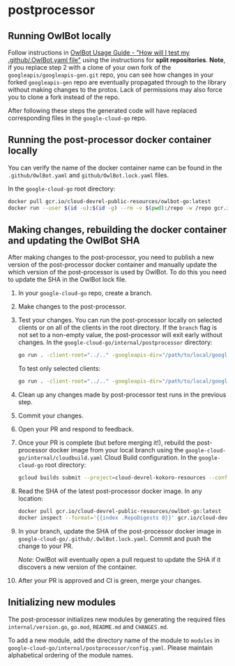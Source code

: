 # postprocessor

## Running OwlBot locally

Follow instructions in [OwlBot Usage Guide - "How will I test my .github/.OwlBot.yaml file"](https://g3doc.corp.google.com/company/teams/cloud-client-libraries/team/automation/docs/owlbot-usage-guide.md?cl=head#how-will-i-test-my-githubowlbotyaml-file) using the instructions for
**split repositories**.
**Note**, if you replace step 2 with a clone of your own fork of the
`googleapis/googleapis-gen.git` repo, you can see how changes in your forked
`googleapis-gen` repo are eventually propagated through to the library without
making changes to the protos. Lack of permissions may also force you to clone a
fork instead of the repo.

After following these steps the generated code will have replaced corresponding
files in the `google-cloud-go` repo.

## Running the post-processor docker container locally

You can verify the name of the docker container name can be found in the
`.github/OwlBot.yaml` and `github/OwlBot.lock.yaml` files.

In the `google-cloud-go` root directory:

```bash
docker pull gcr.io/cloud-devrel-public-resources/owlbot-go:latest
docker run --user $(id -u):$(id -g) --rm -v $(pwd):/repo -w /repo gcr.io/cloud-devrel-public-resources/owlbot-go:latest
```

## Making changes, rebuilding the docker container and updating the OwlBot SHA

After making changes to the post-processor, you need to publish a new version
of the post-processor docker container and manually update the which version of
the post-processor is used by OwlBot. To do this you need to update the SHA in
the OwlBot lock file.

1. In your `google-cloud-go` repo, create a branch.
2. Make changes to the post-processor.
3. Test your changes. You can run the post-processor locally on selected
   clients or on all of the clients in the root directory. If the `branch`
   flag is not set to a non-empty value, the post-processor will exit early
   without changes. In the `google-cloud-go/internal/postprocessor` directory:

   ```bash
   go run . -client-root="../.." -googleapis-dir="/path/to/local/googleapis" -branch="my-branch"
   ```

   To test only selected clients:

   ```bash
   go run . -client-root="../.." -googleapis-dir="/path/to/local/googleapis" -branch="my-branch" -dirs="accessapproval,asset"
   ```
4. Clean up any changes made by post-processor test runs in the previous step.
5. Commit your changes.
6. Open your PR and respond to feedback.
7. Once your PR is complete (but before merging it!), rebuild the post-processor
   docker image from your local branch using the
   `google-cloud-go/internal/cloudbuild.yaml` Cloud Build configuration. In the
   `google-cloud-go` root directory:

   ```bash
   gcloud builds submit --project=cloud-devrel-kokoro-resources --config=internal/cloudbuild.yaml
   ```
8. Read the SHA of the latest post-processor docker image. In any location:

   ```bash
   docker pull gcr.io/cloud-devrel-public-resources/owlbot-go:latest
   docker inspect --format='{{index .RepoDigests 0}}' gcr.io/cloud-devrel-public-resources/owlbot-go:latest
   ```
9. In your branch, update the SHA of the post-processor docker image in
   `google-cloud-go/.github/.OwlBot.lock.yaml`. Commit and push the change to
   your PR.

   *Note*: OwlBot will eventually open a pull request to update the SHA if it
   discovers a new version of the container.
10. After your PR is approved and CI is green, merge your changes.

## Initializing new modules

The post-processor initializes new modules by generating the required files
`internal/version.go`, `go.mod`, `README.md` and `CHANGES.md`.

To add a new module, add the directory name of the module to `modules` in
`google-cloud-go/internal/postprocessor/config.yaml`. Please maintain
alphabetical ordering of the module names.
